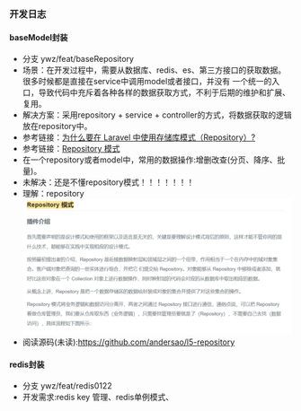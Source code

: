 ### 开发日志
#### baseModel封装
- 分支 ywz/feat/baseRepository
- 场景：在开发过程中，需要从数据库、redis、es、第三方接口的获取数据。很多时候都是直接在service中调用model或者接口，并没有
一个统一的入口，导致代码中充斥着各种各样的数据获取方式，不利于后期的维护和扩展、复用。
- 解决方案：采用repository + service + controller的方式，将数据获取的逻辑放在repository中。
- 参考链接：[为什么要在 Laravel 中使用存储库模式（Repository）?](https://learnku.com/laravel/t/62521)
- 参考链接：[Repository 模式](https://learnku.com/articles/15453/laravel-rapid-development-tool)
- 在一个repository或者model中，常用的数据操作:增删改查(分页、降序、批量)。
- 未解决：还是不懂repository模式！！！！！！！
- 理解：repository![img.png](img.png)
- 阅读源码(未读):https://github.com/andersao/l5-repository
#### redis封装
- 分支 ywz/feat/redis0122
- 开发需求:redis key 管理、redis单例模式、
